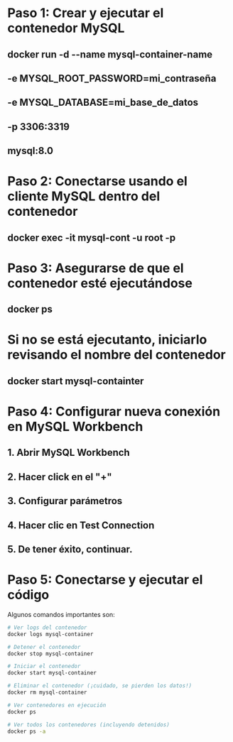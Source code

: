# Paso 1: Crear y ejecutar el contenedor MySQL

## docker run -d --name mysql-container-name
## -e MYSQL_ROOT_PASSWORD=mi_contraseña
## -e MYSQL_DATABASE=mi_base_de_datos
## -p 3306:3319
## mysql:8.0


# Paso 2: Conectarse usando el cliente MySQL dentro del contenedor

## docker exec -it mysql-cont -u root -p


# Paso 3: Asegurarse de que el contenedor esté ejecutándose

## docker ps


# Si no se está ejecutanto, iniciarlo revisando el nombre del contenedor

## docker start mysql-containter


# Paso 4: Configurar nueva conexión en MySQL Workbench
 ## 1. Abrir MySQL Workbench
 ## 2. Hacer click en el "+"
 ## 3. Configurar parámetros
 ## 4. Hacer clic en Test Connection
 ## 5. De tener éxito, continuar.

# Paso 5: Conectarse y ejecutar el código

Algunos comandos importantes son:
``` bash
# Ver logs del contenedor
docker logs mysql-container

# Detener el contenedor
docker stop mysql-container

# Iniciar el contenedor
docker start mysql-container

# Eliminar el contenedor (¡cuidado, se pierden los datos!)
docker rm mysql-container

# Ver contenedores en ejecución
docker ps

# Ver todos los contenedores (incluyendo detenidos)
docker ps -a
```